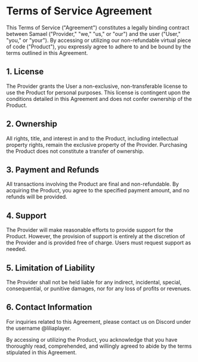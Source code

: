 # Terms of Service Agreement

This Terms of Service ("Agreement") constitutes a legally binding contract between Samael ("Provider," "we," "us," or "our") and the user ("User," "you," or "your"). By accessing or utilizing our non-refundable virtual piece of code ("Product"), you expressly agree to adhere to and be bound by the terms outlined in this Agreement.

## 1. License

The Provider grants the User a non-exclusive, non-transferable license to use the Product for personal purposes. This license is contingent upon the conditions detailed in this Agreement and does not confer ownership of the Product.

## 2. Ownership

All rights, title, and interest in and to the Product, including intellectual property rights, remain the exclusive property of the Provider. Purchasing the Product does not constitute a transfer of ownership.

## 3. Payment and Refunds

All transactions involving the Product are final and non-refundable. By acquiring the Product, you agree to the specified payment amount, and no refunds will be provided.

## 4. Support

The Provider will make reasonable efforts to provide support for the Product. However, the provision of support is entirely at the discretion of the Provider and is provided free of charge. Users must request support as needed.

## 5. Limitation of Liability

The Provider shall not be held liable for any indirect, incidental, special, consequential, or punitive damages, nor for any loss of profits or revenues.

## 6. Contact Information

For inquiries related to this Agreement, please contact us on Discord under the username @liliaplayer.

By accessing or utilizing the Product, you acknowledge that you have thoroughly read, comprehended, and willingly agreed to abide by the terms stipulated in this Agreement.